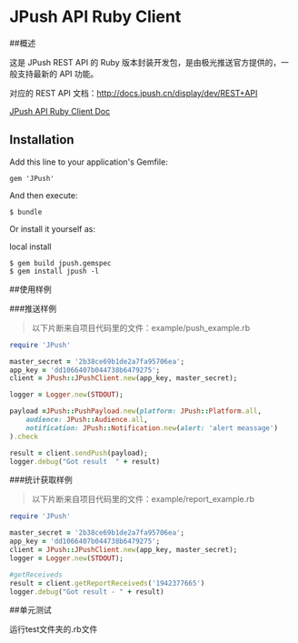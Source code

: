 # JPush API Ruby Client

##概述

这是 JPush REST API 的 Ruby 版本封装开发包，是由极光推送官方提供的，一般支持最新的 API 功能。

对应的 REST API 文档：<http://docs.jpush.cn/display/dev/REST+API>  

[JPush API Ruby Client Doc](http://www.rdoc.info/github/jpush/jpush-api-ruby-client/master/frames)

## Installation

Add this line to your application's Gemfile:

    gem 'JPush'

And then execute:

    $ bundle

Or install it yourself as:


local install

    $ gem build jpush.gemspec
    $ gem install jpush -l


##使用样例

###推送样例

> 以下片断来自项目代码里的文件：example/push_example.rb

```ruby
require 'JPush'

master_secret = '2b38ce69b1de2a7fa95706ea';
app_key = 'dd1066407b044738b6479275';
client = JPush::JPushClient.new(app_key, master_secret);

logger = Logger.new(STDOUT);

payload =JPush::PushPayload.new(platform: JPush::Platform.all,
	audience: JPush::Audience.all,
	notification: JPush::Notification.new(alert: 'alert meassage')
).check

result = client.sendPush(payload);
logger.debug("Got result  " + result)

``` 

###统计获取样例

> 以下片断来自项目代码里的文件：example/report_example.rb

```ruby
require 'JPush'

master_secret = '2b38ce69b1de2a7fa95706ea';
app_key = 'dd1066407b044738b6479275';
client = JPush::JPushClient.new(app_key, master_secret);
logger = Logger.new(STDOUT);

#getReceiveds
result = client.getReportReceiveds('1942377665')
logger.debug("Got result - " + result)
```

##单元测试

运行test文件夹的.rb文件

